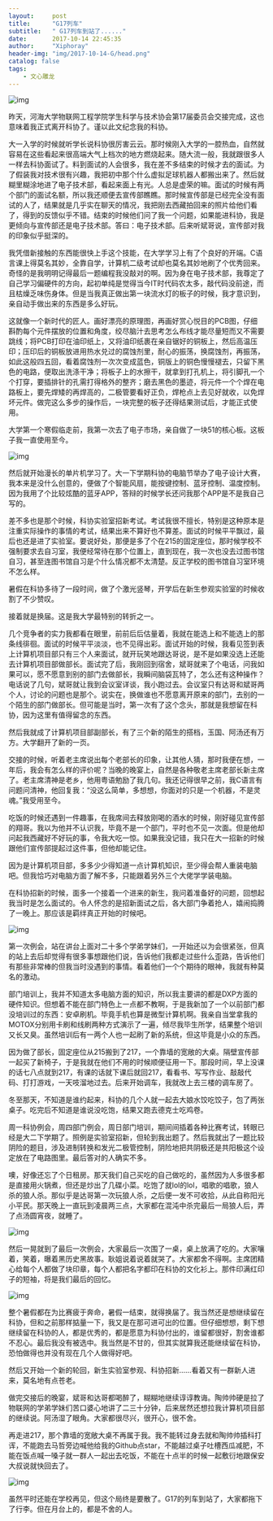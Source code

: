 ```yaml
---
layout:     post
title:      "G17列车"
subtitle:   " G17列车到站了......" 
date:       2017-10-14 22:45:35
author:     "Xiphoray"
header-img: "img/2017-10-14-G/head.png"
catalog: false
tags:     
    - 文心雕龙
---
```




![img](/img/2017-10-14-G/1.jpg)

昨天，河海大学物联网工程学院学生科学与技术协会第17届委员会交接完成，这也意味着我正式离开科协了。谨以此文纪念我的科协。

大一入学的时候就听学长说科协很厉害云云。那时候刚入大学的一腔热血，自然就容易在这些看起来很高端大气上档次的地方燃烧起来。随大流一般，我就跟很多人一样去科协面试了。料到面试的人会很多，我在差不多结束的时候才去的面试。为了假装我对技术很有兴趣，我把初中那个什么虚拟足球机器人都搬出来了。然后就糊里糊涂地进了电子技术部，看起来面上有光。人总是虚荣的嘛。面试的时候有两个部门的面试名额，所以我还顺便去宣传部瞧瞧。那时候宣传部是已经完全没有面试的人了，结果就是几乎实在聊天的情况，我把刚去西藏拍回来的照片给他们看了，得到的反馈似乎不错。结束的时候他们问了我一个问题，如果能进科协，我是更倾向与宣传部还是电子技术部。答曰：电子技术部。后来听斌哥说，宣传部对我的印象似乎挺深的。

我凭借新接触的东西能很快上手这个技能，在大学学习上有了个良好的开端。C语言课上得莫名其妙，全靠自学，计算机二级考试却也莫名其妙地刷了个优秀回来。奇怪的是我明明记得最后一题编程我没敲对的啊。因为身在电子技术部，我尊定了自己学习偏硬件的方向，起初单纯是觉得当今IT时代码农太多，敲代码没前途，而且枯燥乏味伤身体。但是当我真正做出第一块流水灯的板子的时候，我才意识到，亲自动手做出来的东西是多么好玩。

这就像一个新时代的匠人。画好漂亮的原理图，再画好赏心悦目的PCB图，仔细斟酌每个元件摆放的位置和角度，绞尽脑汁去思考怎么布线才能尽量短而又不需要跳线；将PCB打印在油印纸上，又将油印纸裹在亲自锯好的铜板上，然后高温压印；压印后的铜板放进用热水兑过的腐蚀剂里，耐心的振荡，换腐蚀剂，再振荡，如此这般四五回，看着腐蚀剂一次次变成蓝色，铜版上的铜色慢慢褪去，只留下黑色的电路，便取出洗涤干净；将板子上的水擦干，就拿到打孔机上，将引脚孔一个个打穿，要插排针的孔需打得格外的整齐；磨去黑色的墨迹，将元件一个个焊在电路板上，要先焊矮的再焊高的，二极管要看好正负，焊枪点上去见好就收，以免焊坏元件。做完这么多步的操作后，一块完整的板子还得结果测试后，才能正式使用。

大学第一个寒假临走前，我第一次去了电子市场，亲自做了一块51的核心板。这板子我一直使用至今。

![img](/img/2017-10-14-G/2.jpg)

然后就开始漫长的单片机学习了。大一下学期科协的电脑节举办了电子设计大赛，我本来是没什么创意的，便做了个智能风扇，能按键控制、蓝牙控制、温度控制。因为我用了个比较炫酷的蓝牙APP，答辩的时候学长还问我那个APP是不是我自己写的。

差不多也是那个时候，科协实验室招新考试。考试我很不擅长，特别是这种原本是注重实际操作的事情的考试，结果出来不算好也不算差。面试的时候平平飘过，最后也还是进了实验室。要说好处，那便是多了个在215的固定座位，那时候学校不强制要求去自习室，我便经常待在那个位置上，直到现在，我一次也没去过图书馆自习，甚至连图书馆自习是个什么情况都不太清楚。反正学校的图书馆自习室环境不怎么样。

暑假在科协多待了一段时间，做了个激光竖琴，开学后在新生参观实验室的时候收割了不少赞叹。

接着就是换届。这是我大学最特别的转折之一。

几个竞争者的实力我都看在眼里，前前后后估量着，我就在能选上和不能选上的那条线徘徊。面试的时候平平淡淡，也不见得出彩。面试开始的时候，我看见签到表上计算机项目部只有三个人来面试，就开玩笑地跟达哥说，是不是如果没选上还能去计算机项目部做部长。面试完了后，我刚回到宿舍，斌哥就来了个电话，问我如果可以，愿不愿意到别的部门去做部长，我瞬间脑袋瓦特了，怎么还有这种操作？电话说了几句，斌哥就让我到会议室详谈，我小跑过去。会议室只有达哥和斌哥两个人，讨论的问题也是那个。说实在，换做谁也不愿意离开原来的部门，去别的一个陌生的部门做部长。但可能是当时，第一次有了这个念头，那就是我想留在科协，因为这里有值得留念的东西。

然后我就成了计算机项目部副部长，有了三个新的陌生的搭档，玉国、阿汤还有万方。大学翻开了新的一页。

交接的时候，听着老主席说出每个老部长的印象，让其他人猜，那时我便在想，一年后，我会有怎么样的评价呢？当晚的晚宴上，自然是各种敬老主席老部长新主席了。老主席清神是老乡，他用粤语勉励了我几句。我还记得很早之前，我C语言有问题问清神，他回复我：“没这么简单，多想想，你面对的只是一个机器，不是灵魂。”我受用至今。

吃饭的时候还遇到一件趣事，在我席间去释放刚喝的酒水的时候，刚好碰见宣传部的翔哥。我以为他并不认识我，毕竟不是一个部门，平时也不见一次面。但是他却问起我西藏好不好玩的事，令我大吃一惊。如果我没记错，我只在大一招新的时候跟他们宣传部提起过这件事，但他却能记住。

因为是计算机项目部，多多少少得知道一点计算机知识，至少得会帮人重装电脑吧。但我恰巧对电脑方面了解不多，只能跟着另外三个大佬学学装电脑。

在科协招新的时候，面多一个接着一个进来的新生，我问着准备好的问题，回想起我当时是怎么面试的。令人怀念的是招新面试之后，各大部门争着抢人，嬉闹捣腾了一晚上。那应该是羁绊真正开始的时候吧。

![img](/img/2017-10-14-G/3.jpg)

第一次例会，站在讲台上面对二十多个学弟学妹们，一开始还以为会很紧张，但真的站上去后却觉得有很多事想跟他们说，告诉他们我都走过些什么歪路，告诉他们有那些非常棒的但我当时没遇到的事情。看着他们一个个期待的眼神，我就有种莫名的激动。

部门培训上，我并不知道太多电脑方面的知识，所以我主要讲的都是DXP方面的硬件知识。但想着不能在部门特色上一点都不教啊，于是我新加了一个以前部门都没培训过的东西：安卓刷机。毕竟手机也算是微型计算机啊。我亲自当堂拿我的MOTOX分别用卡刷和线刷两种方式演示了一遍，倾尽我毕生所学，结果整个培训又长又臭。虽然培训后有一两个人也一起刷了新的系统，但这毕竟是小众的东西。

因为做了部长，固定座位从215搬到了217，一个靠墙的宽敞的大桌。隔壁宣传部一起买了新椅子，于是我就在他们不用的时候顺便征用一下。那段时间，早上没课的话七八点就到217，有课的话就下课后就回217，看看书、写写作业、敲敲代码、打打游戏，一天吱溜地过去。后来开始调车，我就改上去三楼的调车房了。

冬至那天，不知道是谁约起来，科协的几个人就一起去大娘水饺吃饺子，包了两张桌子。吃完后不知道是谁说没吃饱，结果又跑去德克士吃鸡卷。

周一科协例会，周四部门例会，周日部门培训，期间间插着各种比赛考试，转眼已经是大二下学期了。照例是实验室招新，但轮到我出题了。然后我就出了一题比较阴险的题目，涉及进制转换和发光二极管控制，阴险地把共阴极还是共阳极这个设定放在了电路图里。最后答对的人确实不多。

噢，好像还忘了个日租房。那天我们自己买吃的自己做吃的，虽然因为人多很多都是直接用火锅煮，但还是炒出了几碟小菜。吃饱了就lol的lol，唱歌的唱歌，狼人杀的狼人杀。那似乎是达哥第一次玩狼人杀，之后便一发不可收拾，从此自称阳光小平民。那天晚上一直玩到凌晨两三点，大家都在混沌中杀完最后一局狼人后，弄了点汤圆宵夜，就睡了。

![img](/img/2017-10-14-G/6.jpg)

然后一晃就到了最后一次例会，大家最后一次围了一桌，桌上放满了吃的。大家嚷着，笑着，曝着黑历史黑故事。耿姐说着说着就哭了。大家都舍不得啊。主席团精心给每个人都做了块印章，每个人都把名字都印在科协的文化衫上。那件印满红印子的短袖，将是我们最后的回忆。

![img](/img/2017-10-14-G/5.jpg)

整个暑假都在为比赛疲于奔命，暑假一结束，就得换届了。我当然还是想继续留在科协，但和之前那样掂量一下，我又是在那可进可出的位置。但仔细想想，剩下想继续留在科协的人，都是优秀的，都是愿意为科协付出的，谁留都很好，割舍谁都不忍心。最后我没有被选中。我当然是不甘的，但其实就算我还能继续留在科协，恐怕做得也并没有现在几个人做得好吧。

然后又开始一个新的轮回，新生实验室参观、科协招新……看着又有一群新人进来，莫名地有点苍老。

做完交接后的晚宴，斌哥和达哥都喝醉了，糊糊地继续谆谆教诲。陶帅帅硬是拉了物联网的学弟学妹们苦口婆心地讲了二三十分钟，后来居然还想拉我计算机项目部的继续说。阿汤湿了眼角。大家都很尽兴，很开心，很不舍。

再走进217，那个靠墙的宽敞大桌不再属于我。我不能转过身去就和陶帅帅插科打诨，不能跑去马哲旁边喊他给我的Github点star，不能越过桌子吐槽西瓜减肥，不能在饭点喊一嗓子就一群人一起出去吃饭，不能在十点半的时候一起敷衍地跟保安大叔说就快回去了。

![img](/img/2017-10-14-G/4.jpg)

虽然平时还能在学校再见，但这个局终是要散了。G17的列车到站了，大家都拖下了行李。但在月台上的，都是不舍的人。


